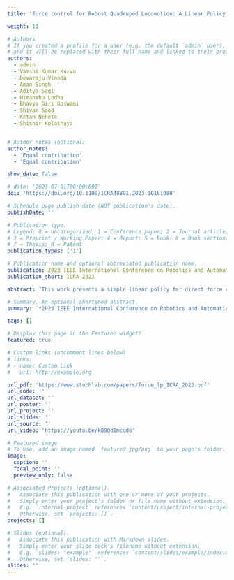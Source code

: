 ```yaml
---
title: 'Force control for Robust Quadruped Locomotion: A Linear Policy Approach'

weight: 11

# Authors
# If you created a profile for a user (e.g. the default `admin` user), write the username (folder name) here
# and it will be replaced with their full name and linked to their profile.
authors:
  - admin
  - Vamshi Kumar Kurva
  - Devaraju Vinoda
  - Aman Singh
  - Aditya Sagi
  - Himanshu Lodha
  - Bhavya Giri Goswami
  - Shivam Sood
  - Ketan Nehete
  - Shishir Kolathaya


# Author notes (optional)
author_notes:
  - 'Equal contribution'
  - 'Equal contribution'

show_date: false

# date: '2023-07-01T00:00:00Z'
doi: 'https://doi.org/10.1109/ICRA48891.2023.10161080'

# Schedule page publish date (NOT publication's date).
publishDate: ''

# Publication type.
# Legend: 0 = Uncategorized; 1 = Conference paper; 2 = Journal article;
# 3 = Preprint / Working Paper; 4 = Report; 5 = Book; 6 = Book section;
# 7 = Thesis; 8 = Patent
publication_types: ['1']

# Publication name and optional abbreviated publication name.
publication: 2023 IEEE International Conference on Robotics and Automation (ICRA)
publication_short: ICRA 2023

abstract: 'This work presents a simple linear policy for direct force control for quadrupedal robot locomotion. The motivation is  that  force  control  is  essential  for  highly  dynamic  and  agile motions. We learn a linear policy to generate end-foot trajectory parameters and a centroidal wrench, which is then distributed among  the  legs  based  on  the  foot  contact  information  using  a quadratic  program  (QP)  to  get  the  desired  ground  reaction forces.  Unlike  the  majority  of  the  existing  works  that  use complex nonlinear function approximators to represent the RL policy  or  model  predictive  control  (MPC)  methods  with  many optimization  variables  in  the  order  of  hundred,  our  controller uses a simple linear function approximator to represent policy along with only a twelve variable QP for the force distribution. A centroidal dynamics-based MPC method is used to generate reference trajectory data, and then the linear policy is trained using  imitation  learning  to  minimize  the  deviations  from  the reference   trajectory.   We   demonstrate   this   compute-efficient controller  on  our  robot  Stoch3  in  simulation  and  real-world experiments on indoor and outdoor terrains with push recovery.'

# Summary. An optional shortened abstract.
summary: '*2023 IEEE International Conference on Robotics and Automation (ICRA), London*'

tags: []

# Display this page in the Featured widget?
featured: true

# Custom links (uncomment lines below)
# links:
# - name: Custom Link
#   url: http://example.org

url_pdf: 'https://www.stochlab.com/papers/force_lp_ICRA_2023.pdf'
url_code: ''
url_dataset: ''
url_poster: ''
url_project: ''
url_slides: ''
url_source: ''
url_video: 'https://youtu.be/k89QdImcqdo'

# Featured image
# To use, add an image named `featured.jpg/png` to your page's folder.
image:
  caption: ''
  focal_point: ''
  preview_only: false

# Associated Projects (optional).
#   Associate this publication with one or more of your projects.
#   Simply enter your project's folder or file name without extension.
#   E.g. `internal-project` references `content/project/internal-project/index.md`.
#   Otherwise, set `projects: []`.
projects: []

# Slides (optional).
#   Associate this publication with Markdown slides.
#   Simply enter your slide deck's filename without extension.
#   E.g. `slides: "example"` references `content/slides/example/index.md`.
#   Otherwise, set `slides: ""`.
slides: ''
---
```


<!-- empty -->